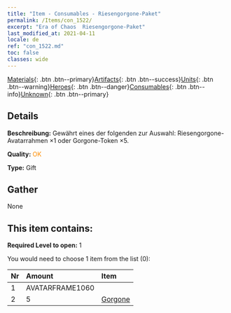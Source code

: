 ```yaml
---
title: "Item - Consumables - Riesengorgone-Paket"
permalink: /Items/con_1522/
excerpt: "Era of Chaos  Riesengorgone-Paket"
last_modified_at: 2021-04-11
locale: de
ref: "con_1522.md"
toc: false
classes: wide
---
```

 [Materials](/de/Items/){: .btn .btn--primary}[Artifacts](/de/Items/Artifacts/){: .btn .btn--success}[Units](/de/Items/Units/){: .btn .btn--warning}[Heroes](/de/Items/Heroes/){: .btn .btn--danger}[Consumables](/de/Items/Consumables/){: .btn .btn--info}[Unknown](/de/Items/Unknown/){: .btn .btn--primary}

## Details
 **Beschreibung:** Gewährt eines der folgenden zur Auswahl: Riesengorgone-Avatarrahmen ×1 oder Gorgone-Token ×5.

 **Quality:** <span style="color: #FF8C00">OK</span>

 **Type:** Gift

## Gather

  None

## This item contains:

 **Required Level to open:** 1

 You would need to choose 1 item from the list (0):

  | Nr | Amount |     Item    |
  |:---|:-------|:------------|
  | 1 | AVATARFRAME1060 | 
  | 2 | 5 | [Gorgone](/de/Items/unt_257/) | 
